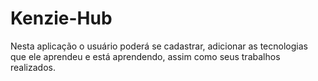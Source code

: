 # Kenzie-Hub
Nesta aplicação o usuário poderá se cadastrar, adicionar as tecnologias que ele aprendeu e está aprendendo, assim como seus trabalhos realizados.
